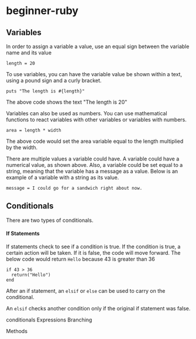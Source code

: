 # beginner-ruby

## Variables

In order to assign a variable a value, use an equal sign between the variable name and its value

```
length = 20
```

To use variables, you can have the variable value be shown within a text, using a pound sign and a curly bracket.

```
puts "The length is #{length}"
```

The above code shows the text "The length is 20"

Variables can also be used as numbers. You can use mathematical functions to react variables with other variables or variables with numbers.

```
area = length * width
```

The above code would set the area variable equal to the length multiplied by the width.

There are multiple values a variable could have. A variable could have a numerical value, as shown above. Also, a variable could be set equal to a string, meaning that the variable has a message as a value. Below is an example of a variable with a string as its value.

```
message = I could go for a sandwich right about now.
```

## Conditionals

There are two types of conditionals.

#### If Statements

If statements check to see if a condition is true. If the condition is true, a certain action will be taken. If it is false, the code will move forward. The below code would return `Hello` because 43 is greater than 36

```
if 43 > 36
  return("Hello")
end
```

After an if statement, an `elsif` or `else` can be used to carry on the conditional.

An `elsif` checks another condition only if the original if statement was false.


conditionals
  Expressions
  Branching

Methods
